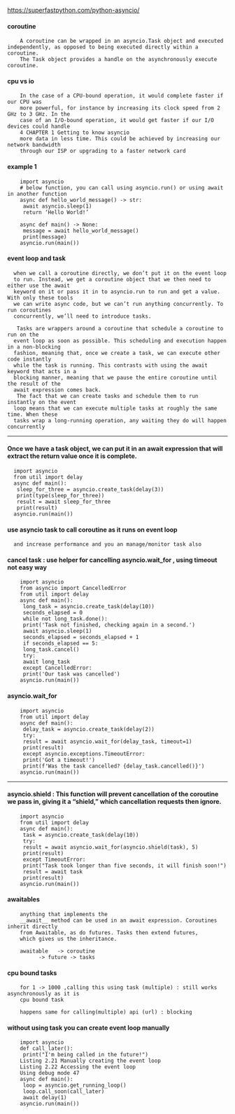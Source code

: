 https://superfastpython.com/python-asyncio/

#### coroutine

        A coroutine can be wrapped in an asyncio.Task object and executed independently, as opposed to being executed directly within a coroutine. 
        The Task object provides a handle on the asynchronously execute coroutine.


#### cpu vs io

        In the case of a CPU-bound operation, it would complete faster if our CPU was
        more powerful, for instance by increasing its clock speed from 2 GHz to 3 GHz. In the
        case of an I/O-bound operation, it would get faster if our I/O devices could handle
        4 CHAPTER 1 Getting to know asyncio
        more data in less time. This could be achieved by increasing our network bandwidth
        through our ISP or upgrading to a faster network card

#### example 1

        import asyncio
        # below function, you can call using asyncio.run() or using await in another function
        async def hello_world_message() -> str:
         await asyncio.sleep(1)
         return ‘Hello World!’
        
        async def main() -> None:
         message = await hello_world_message()
         print(message)
        asyncio.run(main())
        

#### event loop and task

      when we call a coroutine directly, we don’t put it on the event loop
      to run. Instead, we get a coroutine object that we then need to either use the await
      keyword on it or pass it in to asyncio.run to run and get a value. With only these tools
      we can write async code, but we can’t run anything concurrently. To run coroutines
      concurrently, we’ll need to introduce tasks.

       Tasks are wrappers around a coroutine that schedule a coroutine to run on the
      event loop as soon as possible. This scheduling and execution happen in a non-blocking
      fashion, meaning that, once we create a task, we can execute other code instantly
      while the task is running. This contrasts with using the await keyword that acts in a
      blocking manner, meaning that we pause the entire coroutine until the result of the
      await expression comes back.
       The fact that we can create tasks and schedule them to run instantly on the event
      loop means that we can execute multiple tasks at roughly the same time. When these
      tasks wrap a long-running operation, any waiting they do will happen concurrently

-------------------------

#### Once we have a task object, we can put it in an await expression that will extract the return value once it is complete.

      import asyncio
      from util import delay
      async def main():
       sleep_for_three = asyncio.create_task(delay(3))
       print(type(sleep_for_three))
       result = await sleep_for_three
       print(result)
      asyncio.run(main())

#### use asyncio task to call coroutine as it runs on event loop 

      and increase performance and you an manage/monitor task also 


#### cancel task : use helper for cancelling asyncio.wait_for , using timeout not easy way

        import asyncio
        from asyncio import CancelledError
        from util import delay
        async def main():
         long_task = asyncio.create_task(delay(10))
         seconds_elapsed = 0
         while not long_task.done():
         print('Task not finished, checking again in a second.')
         await asyncio.sleep(1)
         seconds_elapsed = seconds_elapsed + 1
         if seconds_elapsed == 5:
         long_task.cancel()
         try:
         await long_task
         except CancelledError:
         print('Our task was cancelled')
        asyncio.run(main())

#### asyncio.wait_for 

        import asyncio
        from util import delay
        async def main():
         delay_task = asyncio.create_task(delay(2))
         try:
         result = await asyncio.wait_for(delay_task, timeout=1)
         print(result)
         except asyncio.exceptions.TimeoutError:
         print('Got a timeout!')
         print(f'Was the task cancelled? {delay_task.cancelled()}')
        asyncio.run(main())
----------------------------------------

#### asyncio.shield : This function will prevent cancellation of the coroutine we pass in, giving it a “shield,” which cancellation requests then ignore.

        import asyncio
        from util import delay
        async def main():
         task = asyncio.create_task(delay(10))
         try:
         result = await asyncio.wait_for(asyncio.shield(task), 5)
         print(result)
         except TimeoutError:
         print("Task took longer than five seconds, it will finish soon!")
         result = await task
         print(result)
        asyncio.run(main())

#### awaitables

        anything that implements the
        __await__ method can be used in an await expression. Coroutines inherit directly
        from Awaitable, as do futures. Tasks then extend futures, 
        which gives us the inheritance.

        awaitable   -> coroutine 
              -> future -> tasks


#### cpu bound tasks 

        for 1 -> 1000 ,calling this using task (multiple) : still works asynchronously as it is 
        cpu bound task 

        happens same for calling(multiple) api (url) : blocking


#### without using task you can create event loop manually 


        import asyncio
        def call_later():
         print("I'm being called in the future!")
        Listing 2.21 Manually creating the event loop
        Listing 2.22 Accessing the event loop
        Using debug mode 47
        async def main():
         loop = asyncio.get_running_loop()
         loop.call_soon(call_later)
         await delay(1)
        asyncio.run(main())

